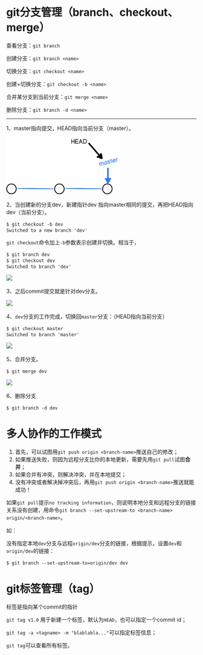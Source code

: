 # git分支管理（branch、checkout、merge）

查看分支：`git branch`

创建分支：`git branch <name>`

切换分支：`git checkout <name>`

创建+切换分支：`git checkout -b <name>`

合并某分支到当前分支：`git merge <name>`

删除分支：`git branch -d <name>`

------



1、master指向提交，HEAD指向当前分支（master）。

![](https://github.com/increasinglyy/notes/raw/master/images/0.png)

2、当创建新的分支dev，新建指针dev 指向master相同的提交，再把HEAD指向dev（当前分支）。

```
$ git checkout -b dev
Switched to a new branch 'dev'
```

`git checkout`命令加上`-b`参数表示创建并切换。相当于，

```
$ git branch dev
$ git checkout dev
Switched to branch 'dev'
```

![](F:\xiedanhongGit\notes\images\1.png)



3、之后commit提交就是针对dev分支。

![](F:\xiedanhongGit\notes\images\2.png)

4、`dev`分支的工作完成，切换回`master`分支：（HEAD指向当前分支）

```
$ git checkout master
Switched to branch 'master'
```

![](F:\xiedanhongGit\notes\images\3.png)



5、合并分支。

```
$ git merge dev
```

![](F:\xiedanhongGit\notes\images\4.png)

6、删除分支

```
$ git branch -d dev
```



# 多人协作的工作模式

1. 首先，可以试图用`git push origin <branch-name>`推送自己的修改；
2. 如果推送失败，则因为远程分支比你的本地更新，需要先用`git pull`试图**合并**；
3. 如果合并有冲突，则解决冲突，并在本地提交；
4. 没有冲突或者解决掉冲突后，再用`git push origin <branch-name>`推送就能成功！

 如果`git pull`提示`no tracking information`，则说明本地分支和远程分支的链接关系没有创建，用命令`git branch --set-upstream-to <branch-name> origin/<branch-name>`。

如：

没有指定本地`dev`分支与远程`origin/dev`分支的链接，根据提示，设置`dev`和`origin/dev`的链接：

```
$ git branch --set-upstream-to=origin/dev dev
```



# git标签管理（tag）

标签是指向某个commit的指针

`git tag v1.0`  用于新建一个标签，默认为`HEAD`，也可以指定一个commit id；

`git tag -a <tagname> -m "blablabla..."`可以指定标签信息；

`git tag`可以查看所有标签。



